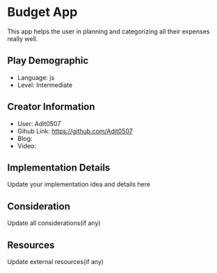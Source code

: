 # Budget App

This app helps the user in planning and categorizing all their expenses really well.

## Play Demographic

- Language: js
- Level: Intermediate

## Creator Information

- User: Adit0507
- Gihub Link: https://github.com/Adit0507
- Blog: 
- Video: 

## Implementation Details

Update your implementation idea and details here

## Consideration

Update all considerations(if any)

## Resources

Update external resources(if any)

